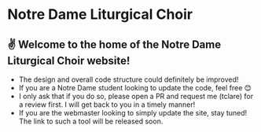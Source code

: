 # Notre Dame Liturgical Choir

## ✌️ Welcome to the home of the Notre Dame Liturgical Choir website!
- The design and overall code structure could definitely be improved!
- If you are a Notre Dame student looking to update the code, feel free 😊
- I only ask that if you do so, please open a PR and request me (tclare) for a review first. I will get back to you in a timely manner!
- If you are the webmaster looking to simply update the site, stay tuned! The link to such a tool will be released soon.
